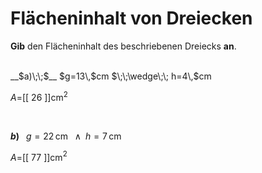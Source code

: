 <!--
version:  0.0.1

language: de


@style
input {
    text-align: center;
}

.flex-container {
    display: flex;
    flex-wrap: wrap;
    align-items: stretch;
    gap: 20px;
}

.flex-child {
    flex: 1;
    min-width: 350px;
    margin-right: 20px;
}

@media (max-width: 400px) {
    .flex-child {
        flex: 100%;
        margin-right: 0;
    }
}
@end

formula: \carry   \textcolor{red}{\scriptsize #1}
formula: \digit   \rlap{\carry{#1}}\phantom{#2}#2
formula: \permil  \text{‰}

import: https://raw.githubusercontent.com/LiaTemplates/Tikz-Jax/main/README.md

script: https://cdn.jsdelivr.net/gh/LiaTemplates/Tikz-Jax@main/dist/index.js


tags: Dreiecke, Länge, Fläche, sehr leicht, sehr niedrig, Angeben

comment: Berechne den Flächeninhalt einer dreieckigen Fläche.

author: Martin Lommatzsch

-->




# Flächeninhalt von Dreiecken


**Gib** den Flächeninhalt des beschriebenen Dreiecks **an**.

<br>


<section class="flex-container">

<div class="flex-child">
__$a)\;\;$__ $g=13\,$cm $\;\;\wedge\;\; h=4\,$cm

$A=$[[  26  ]]cm$^2$

<br>
</div>

<div class="flex-child">

__$b)\;\;$__ $g=22\,$cm $\;\;\wedge\;\; h=7\,$cm

$A=$[[  77  ]]cm$^2$



</div>

</section>





<br>
<br>
<br>
<br>
<br>